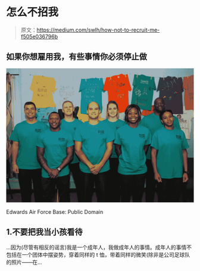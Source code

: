 # 怎么不招我

> 原文：<https://medium.com/swlh/how-not-to-recruit-me-f505e036796b>

## 如果你想雇用我，有些事情你必须停止做

![](img/a3015f0db24c5e279cda0af170d6c3dc.png)

Edwards Air Force Base: Public Domain

## 1.不要把我当小孩看待

...因为(尽管有相反的谣言)我是一个成年人，我做成年人的事情。成年人的事情不包括在一个团体中摆姿势，穿着同样的 t 恤，带着同样的微笑(除非是公司足球队的照片——在…